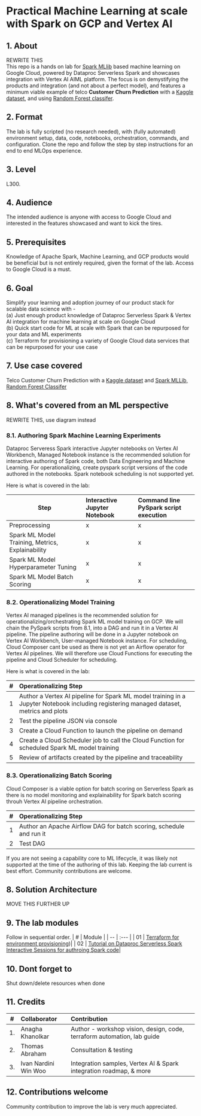 # Practical Machine Learning at scale with Spark on GCP and Vertex AI


## 1. About

REWRITE THIS<br>
This repo is a hands on lab for [Spark MLlib](https://spark.apache.org/docs/latest/ml-guide.html) based machine learning on Google Cloud, powered by Dataproc Serverless Spark and showcases integration with Vertex AI AIML platform. The focus is on demystifying the products and integration (and not about a perfect model), and features a minimum viable example of telco **Customer Churn Prediction** with a [Kaggle dataset](https://www.kaggle.com/datasets/blastchar/telco-customer-churn), and using [Random Forest classifer](https://spark.apache.org/docs/latest/ml-classification-regression.html#random-forest-classifier).

## 2. Format
The lab is fully scripted (no research needed), with (fully automated) environment setup, data, code, notebooks, orchestration, commands, and configuration. Clone the repo and follow the step by step instructions for an end to end MLOps experience.

## 3. Level
L300. 

## 4. Audience
The intended audience is anyone with access to Google Cloud and interested in the features showcased and want to kick the tires.

## 5. Prerequisites
Knowledge of Apache Spark, Machine Learning, and GCP products would be beneficial but is not entirely required, given the format of the lab. Access to Google Cloud is a must.

## 6. Goal
Simplify your learning and adoption journey of our product stack for scalable data science with - <br> 
(a) Just enough product knowledge of Dataproc Serverless Spark & Vertex AI integration for machine learning at scale on Google Cloud<br>
(b) Quick start code for ML at scale with Spark that can be repurposed for your data and ML experiments<br>
(c) Terraform for provisioning a variety of Google Cloud data services that can be repurposed for your use case<br>

## 7. Use case covered
Telco Customer Churn Prediction with a [Kaggle dataset](https://www.kaggle.com/datasets/blastchar/telco-customer-churn) and [Spark MLLib, Random Forest Classifer](https://spark.apache.org/docs/latest/ml-classification-regression.html#random-forest-classifier)<br> 

## 8. What's covered from an ML perspective<br> 

REWRITE THIS, use diagram instead<br>

### 8.1. Authoring Spark Machine Learning Experiments
Dataproc Serveress Spark interactive Jupyter notebooks on Vertex AI Workbench, Managed Notebook instance is the recommended solution for interactive authoring of Spark code, both Data Engineering and Machine Learning. For operationalizing, create pyspark script versions of the code authored in the notebooks. Spark notebook scheduling is not supported yet. <br>

Here is what is covered in the lab:

| Step | Interactive Jupyter Notebook | Command line PySpark script execution | 
| -- | :--- | :--- |
| Preprocessing |  x | x |
| Spark ML Model Training, Metrics, Explainability |  x | x |
| Spark ML Model Hyperparameter Tuning |  x | x |
| Spark ML Model Batch Scoring |  x | x |

### 8.2. Operationalizing Model Training
Vertex AI managed pipelines is the recommended solution for operationalizing/orchestrating Spark ML model training on GCP. We will chain the PySpark scripts from 8.1, into a DAG and run it in a Vertex AI pipeline. The pipeline authoring will be done in a Jupyter notebook on Vertex AI Workbench, User-managed Notebook instance. For scheduling, Cloud Composer cant be used as there is not yet an Airflow operator for Vertex AI pipelines. We will therefore use Cloud Functions for executing the pipeline and Cloud Scheduler for scheduling.<br>

Here is what is covered in the lab:

| # | Operationalizing Step | 
| --- | :--- |
| 1 | Author a Vertex AI pipeline for Spark ML model training in a Jupyter Notebook including registering managed dataset, metrics and plots |
| 2 | Test the pipeline JSON via console | 
| 3 | Create a Cloud Function to launch the pipeline on demand | 
| 4 | Create a Cloud Scheduler job to call the Cloud Function for scheduled Spark ML model training | 
| 5 | Review of artifacts created by the pipeline and traceability | 


### 8.3. Operationalizing Batch Scoring
Cloud Composer is a viable option for batch scoring on Serverless Spark as there is no model monitoring and explainability for Spark batch scoring throuh Vertex AI pipeline orchestration. 

| # | Operationalizing Step | 
| --- | :--- |
| 1 | Author an Apache Airflow DAG for batch scoring, schedule and run it |
| 2 | Test DAG | 

If you are not seeing a capability core to ML lifecycle, it was likely not supported at the time of the authoring of this lab. Keeping the lab current is best effort. Community contributions are welcome.

## 8. Solution Architecture
MOVE THIS FURTHER UP <br>

## 9. The lab modules
Follow in sequential order.
| # | Module | 
| -- | :--- |
| 01 |  [Terraform for environment provisioning](05-lab-guide/Module-01-Environment-Provisioning.md))|
| 02 |  [Tutorial on Dataproc Serverless Spark Interactive Sessions for authroing Spark code](05-lab-guide/Module-02-Spark-IDE-on-GCP.md)|

## 10. Dont forget to 
Shut down/delete resources when done

## 11. Credits
| # | Collaborator | Contribution  | 
| -- | :--- | :--- |
| 1. | Anagha Khanolkar | Author - workshop vision, design, code, terraform automation, lab guide |
| 2. | Thomas Abraham | Consultation & testing |
| 3. | Ivan Nardini<br>Win Woo | Integration samples, Vertex AI & Spark integration roadmap, & more |

## 12. Contributions welcome
Community contribution to improve the lab is very much appreciated. <br>

